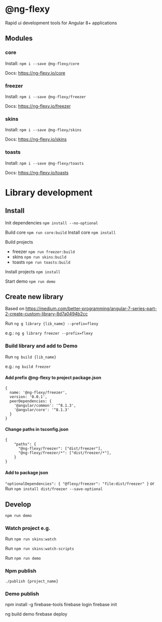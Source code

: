 # @ng-flexy

Rapid ui development tools for Angular 8+ applications

## Modules

### core

Install: `npm i --save @ng-flexy/core`

Docs: <a href="https://ng-flexy.io/core">https://ng-flexy.io/core</a>

### freezer

Install: `npm i --save @ng-flexy/freezer`

Docs: <a href="https://ng-flexy.io/freezer">https://ng-flexy.io/freezer</a>

### skins

Install: `npm i --save @ng-flexy/skins`

Docs: <a href="https://ng-flexy.io/skins">https://ng-flexy.io/skins</a>

### toasts

Install: `npm i --save @ng-flexy/toasts`

Docs: <a href="https://ng-flexy.io/toasts">https://ng-flexy.io/toasts</a>

# Library development

## Install

Init dependencies `npm install --no-optional`

Build core `npm run core:build`
Install core `npm install`

Build projects

- freezer `npm run freezer:build`
- skins `npm run skins:build`
- toasts `npm run toasts:build`

Install projects `npm install`

Start demo `npm run demo`

## Create new library

Based on https://medium.com/better-programming/angular-7-series-part-2-create-custom-library-8d7a0494b2cc

Run `ng g library {lib_name} --prefix=flexy`

e.g.: `ng g library freezer --prefix=flexy`

### Build library and add to Demo

Run `ng build {lib_name}`

e.g.: `ng build freezer`

#### Add prefix @ng-flexy to project package.json

```json5
{
  name: '@ng-flexy/freezer',
  version: '0.0.1',
  peerDependencies: {
    '@angular/common': '^8.1.3',
    '@angular/core': '^8.1.3'
  }
}
```

#### Change paths in tsconfig.json

```json5
{
    "paths": {
      "@ng-flexy/freezer": ["dist/freezer"],
      "@ng-flexy/freezer/*": ["dist/freezer/*"],
    }
}
```

#### Add to package json

`"optionalDependencies": { "@flexy/freezer": "file:dist/freezer" }`
or
Run `npm install dist/freezer --save-optional`

## Develop

`npm run demo`

### Watch project e.g.

Run `npm run skins:watch`

Run `npm run skins:watch-scripts`

Run `npm run demo`

### Npm publish

`./publish {project_name}`

### Demo publish

npm install -g firebase-tools
firebase login
firebase init

ng build demo
firebase deploy
